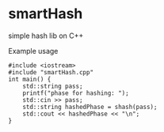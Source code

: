 # smartHash
simple hash lib on C++

Example usage
```
#include <iostream>
#include "smartHash.cpp"
int main() {
    std::string pass;
    printf("phase for hashing: ");
    std::cin >> pass;
    std::string hashedPhase = shash(pass);
    std::cout << hashedPhase << "\n";
}
```
